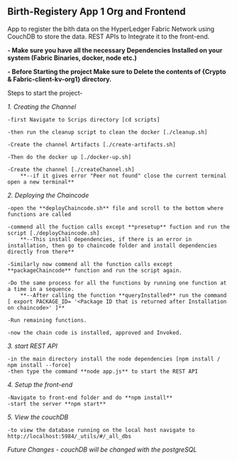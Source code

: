 ## Birth-Registery App 1 Org and Frontend
App to register the bith data on the HyperLedger Fabric Network using CouchDB to store the data.
REST APIs to Integrate it to the front-end.

**- Make sure you have all the necessary Dependencies Installed on your system (Fabric Binaries, docker, node etc.)**

**- Before Starting the project Make sure to Delete the contents of {Crypto & Fabric-client-kv-org1} directory.**

Steps to start the project-

*1. Creating the Channel*

	-first Navigate to Scrips directory [cd scripts]
	
	-then run the cleanup script to clean the docker [./cleanup.sh]
	
	-Create the channel Artifacts [./create-artifacts.sh]
	
	-Then do the docker up [./docker-up.sh]
	
	-Create the channel [./createChannel.sh]
		**--if it gives error "Peer not found" close the current terminal open a new terminal**

*2. Deploying the Chaincode*

	-open the **deployChaincode.sh** file and scroll to the bottom where functions are called
	
	-commend all the fuction calls except **presetup** fuction and run the script [./deployChaincode.sh]
		**--This install dependencies, if there is an error in installation, then go to chaincode folder and install dependencies directly from there**
	
	-Similarly now commend all the function calls except **packageChaincode** function and run the script again.
	
	-Do the same process for all the functions by running one function at a time in a sequence.
		**--After calling the function **queryInstalled** run the command [ export PACKAGE_ID= '<Package ID that is returned after Installation on chaincode>' ]**
	
	-Run remaining functions. 
	
	-now the chain code is installed, approved and Invoked.
	
*3. start REST API*

	-in the main directory install the node dependencies [npm install / npm install --force]
	-then type the command **node app.js** to start the REST API

*4. Setup the front-end*

	-Navigate to front-end folder and do **npm install**
	-start the server **npm start**

*5. View the couchDB*
	
	-to view the database running on the local host navigate to http://localhost:5984/_utils/#/_all_dbs
	
*Future Changes - couchDB will be changed with the postgreSQL*
